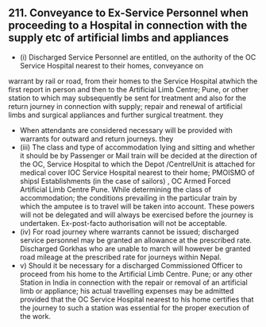 ## 211. Conveyance to Ex-Service Personnel when proceeding to a Hospital in connection with the supply etc of artificial limbs and appliances

- (i)   Discharged Service Personnel are entitled, on the authority of the OC Service Hospital nearest to their homes, conveyance on

warrant by rail or road, from their homes to the Service Hospital atwhich the first report in person and then to the Artificial Limb Centre; Pune, or other station to which may subsequently be sent for treatment and also for the return journey in connection with supply; repair and renewal of artificial limbs and surgical appliances and further surgical treatment. they

- When attendants are considered necessary will be provided with warrants for outward and return journeys. they
- (iii) The class and type of accommodation Iying and sitting and whether it should be by Passenger or Mail train will be decided at the direction of the OC, Service Hospital to which the Depot /CentrelUnit is attached for medical cover IOC Service Hospital nearest to their home; PMOISMO of shipsl Establishments (in the case of sailors) , OC Armed Forced Artificial Limb Centre Pune. While determining the class of accommodation; the conditions prevailing in the particular train by which the amputee is to travel will be taken into account. These powers will not be delegated and will always be exercised before the journey is undertaken. Ex-post-facto authorisation will not be acceptable.
- (iv) For road journey where warrants cannot be issued; discharged service personnel may be granted an allowance at the prescribed rate. Discharged Gorkhas who are unable to march will however be granted road mileage at the prescribed rate for journeys within Nepal.
- v) Should it be necessary for a discharged Commissioned Officer to proceed from his home to the Artificial Limb Centre. Pune; or any other Station in India in connection with the repair or removal of an artificial limb or appliance; his actual travelling expenses may be admitted provided that the OC Service Hospital nearest to his home certifies that the journey to such a station was essential for the proper execution of the work.
